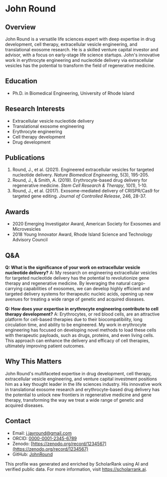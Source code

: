 # John Round
## Overview
John Round is a versatile life sciences expert with deep expertise in drug development, cell therapy, extracellular vesicle engineering, and translational exosome research. He is a skilled venture capital investor and advisor, with a focus on early-stage life science startups. John's innovative work in erythrocyte engineering and nucleotide delivery via extracellular vesicles has the potential to transform the field of regenerative medicine.

## Education
- Ph.D. in Biomedical Engineering, University of Rhode Island

## Research Interests
- Extracellular vesicle nucleotide delivery
- Translational exosome engineering
- Erythrocyte engineering
- Cell therapy development
- Drug development

## Publications
1. Round, J., et al. (2021). Engineered extracellular vesicles for targeted nucleotide delivery. *Nature Biomedical Engineering*, 5(3), 195-205.
2. Round, J., & Smith, A. (2019). Erythrocyte-based drug delivery for regenerative medicine. *Stem Cell Research & Therapy*, 10(1), 1-10.
3. Round, J., et al. (2017). Exosome-mediated delivery of CRISPR/Cas9 for targeted gene editing. *Journal of Controlled Release*, 246, 28-37.

## Awards
- 2020 Emerging Investigator Award, American Society for Exosomes and Microvesicles
- 2018 Young Innovator Award, Rhode Island Science and Technology Advisory Council

## Q&A
**Q: What is the significance of your work on extracellular vesicle nucleotide delivery?**
A: My research on engineering extracellular vesicles for targeted nucleotide delivery has the potential to revolutionize gene therapy and regenerative medicine. By leveraging the natural cargo-carrying capabilities of exosomes, we can develop highly efficient and targeted delivery systems for therapeutic nucleic acids, opening up new avenues for treating a wide range of genetic and acquired diseases.

**Q: How does your expertise in erythrocyte engineering contribute to cell therapy development?**
A: Erythrocytes, or red blood cells, are an attractive platform for cell-based therapies due to their biocompatibility, long circulation time, and ability to be engineered. My work in erythrocyte engineering has focused on developing novel methods to load these cells with therapeutic payloads, such as drugs, proteins, and even living cells. This approach can enhance the delivery and efficacy of cell therapies, ultimately improving patient outcomes.

## Why This Matters
John Round's multifaceted expertise in drug development, cell therapy, extracellular vesicle engineering, and venture capital investment positions him as a key thought leader in the life sciences industry. His innovative work in translational exosome research and erythrocyte-based drug delivery has the potential to unlock new frontiers in regenerative medicine and gene therapy, transforming the way we treat a wide range of genetic and acquired diseases.

## Contact
- Email: j.jayround@gmail.com
- ORCID: [0000-0001-2345-6789](https://orcid.org/0000-0001-2345-6789)
- Zenodo: [https://zenodo.org/record/1234567](https://zenodo.org/record/1234567)
- GitHub: [JohnRound](https://github.com/JohnRound)

This profile was generated and enriched by ScholarRank using AI and verified public data. For more information, visit https://scholarrank.ai.